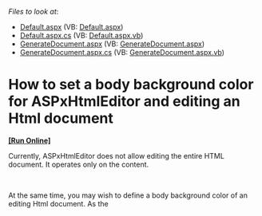 <!-- default file list -->
*Files to look at*:

* [Default.aspx](./CS/WebSite/Default.aspx) (VB: [Default.aspx](./VB/WebSite/Default.aspx))
* [Default.aspx.cs](./CS/WebSite/Default.aspx.cs) (VB: [Default.aspx.vb](./VB/WebSite/Default.aspx.vb))
* [GenerateDocument.aspx](./CS/WebSite/GenerateDocument.aspx) (VB: [GenerateDocument.aspx](./VB/WebSite/GenerateDocument.aspx))
* [GenerateDocument.aspx.cs](./CS/WebSite/GenerateDocument.aspx.cs) (VB: [GenerateDocument.aspx.vb](./VB/WebSite/GenerateDocument.aspx.vb))
<!-- default file list end -->
# How to set a body background color for ASPxHtmlEditor and editing an Html document
<!-- run online -->
**[[Run Online]](https://codecentral.devexpress.com/e3462/)**
<!-- run online end -->


<p>Currently, ASPxHtmlEditor does not allow editing the entire HTML document. It operates only on the <body> content. </p><br />
<p>At the same time, you may wish to define a body background color of an editing Html document. As the <style> tag cannot be used inside the <body> content, utilize the following solution:</p><br />
<p>- Put ASPxColorEdit on a page to allow end-users to choose a desired color;</p><p>- Handle the ASPxColorEdit.ValueChanged event to set the HtmlEditor's DesignViewArea and PreviewArea background color. So, end-users may see the exact appearance of an editing Html document;</p><p>- Set the chosen color for the generated document.</p>

<br/>


